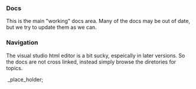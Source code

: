 ﻿

### Docs

This is the main "working" docs area. Many of the docs may be out of date, but
we try to update them as we can.

### Navigation

The visual studio html editor is a bit sucky, espeically in later versions. So
the docs are not cross linked, instead simply browse the diretories for
topics.

&nbsp;_place_holder;

